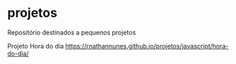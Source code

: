 # projetos
 Repositório destinados a pequenos projetos

 Projeto Hora do dia
        https://rnathannunes.github.io/projetos/javascript/hora-do-dia/